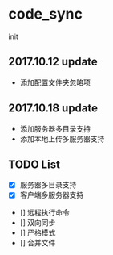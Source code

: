# code_sync
init

## 2017.10.12 update

- 添加配置文件夹忽略项

## 2017.10.18 update

- 添加服务器多目录支持
- 添加本地上传多服务器支持

## TODO List

- [x] 服务器多目录支持
- [x] 客户端多服务器支持
- [] 远程执行命令
- [] 双向同步
- [] 严格模式
- [] 合并文件
